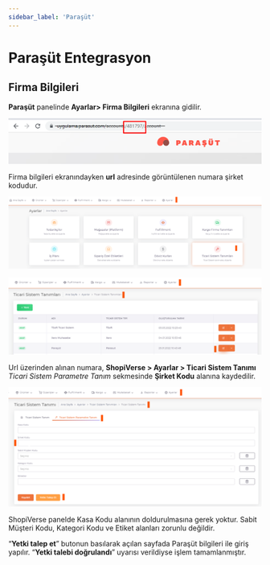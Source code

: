 ```yaml
---
sidebar_label: 'Paraşüt'
---
```


# Paraşüt Entegrasyon

## Firma Bilgileri

**Paraşüt** panelinde **Ayarlar> Firma Bilgileri** ekranına gidilir.

![Paraşütcode](../commercial-system/img/para%C5%9F%C3%BCtCode.png)

Firma bilgileri ekranındayken **url** adresinde görüntülenen numara şirket kodudur.

![ParaşütSet](../commercial-system/img/Para%C5%9F%C3%BCtset.png)

![ParaşütSetEdit](../commercial-system/img/Para%C5%9F%C3%BCtsetEdit.png)


Url üzerinden alınan numara, **ShopiVerse > Ayarlar > Ticari Sistem Tanımı** *Ticari Sistem Parametre Tanım* sekmesinde **Şirket Kodu** alanına kaydedilir.

![ParaşütSetEditCode](../commercial-system/img/Para%C5%9F%C3%BCtsetEditCode.png)


ShopiVerse panelde Kasa Kodu alanının doldurulmasına gerek yoktur. Sabit Müşteri Kodu, Kategori Kodu ve Etiket alanları zorunlu değildir. 

“**Yetki talep et**” butonun basılarak açılan sayfada Paraşüt bilgileri ile giriş yapılır. “**Yetki talebi doğrulandı**” uyarısı verildiyse işlem tamamlanmıştır.


 